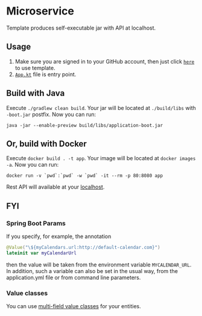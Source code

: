 # Microservice

Template produces self-executable jar with API at localhost.

## Usage

1. Make sure you are signed in to your GitHub account, then just
   click [`here`](https://github.com/demidko/application/generate) to use template.
2. [`App.kt`](src/main/kotlin/app/example/App.kt) file is entry point.

## Build with Java

Execute `./gradlew clean build`. Your jar will be located at `./build/libs` with `-boot.jar` postfix.
Now you can run:

```shell
java -jar --enable-preview build/libs/application-boot.jar
```

## Or, build with Docker

Execute `docker build . -t app`. Your image will be located at `docker images -a`. Now you can
run:

```shell
docker run -v `pwd`:`pwd` -w `pwd` -it --rm -p 80:8080 app
```

Rest API will available at your [localhost](http://localhost/).

## FYI

### Spring Boot Params

If you specify, for example, the annotation

```kotlin
@Value("\${myCalendars.url:http://default-calendar.com}")
lateinit var myCalendarUrl
```

then the value will be taken from the environment variable `MYCALENDAR_URL`. In addition, such a variable can also be
set in the usual way, from the application.yml file or from command line parameters.

### Value classes

You can use [multi-field value classes](https://github.com/zhelenskiy/KEEP/blob/patch-6/proposals/multi-field-value-classes.md) for your entities. 